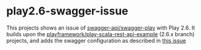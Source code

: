 # play2.6-swagger-issue

This projects shows an issue of [swagger-api/swagger-play](https://github.com/swagger-api/swagger-play) with Play 2.6. It builds upon the [playframework/play-scala-rest-api-example](https://github.com/playframework/play-scala-rest-api-example) (2.6.x branch) projects, and adds the swagger configuration as described in [this issue](https://github.com/swagger-api/swagger-play/issues/185)